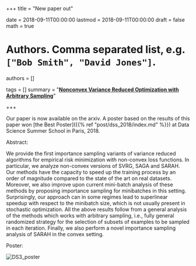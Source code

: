 +++
title = "New paper out"


date = 2018-09-11T00:00:00
lastmod = 2018-09-11T00:00:00
draft = false
math = true

# Authors. Comma separated list, e.g. `["Bob Smith", "David Jones"]`.
authors = []

tags = []
summary = "[**Nonconvex Variance Reduced Optimization with Arbitrary Sampling**](https://arxiv.org/pdf/1809.04146.pdf)"

+++

Our paper is now available on the arxiv. A poster based on the results of this paper won [the Best Poster]({{% ref "post/dss_2018/index.md" %}}) at Data Science Summer School in Paris, 2018.

Abstract:

We provide the first importance sampling variants of variance reduced algorithms for empirical risk minimization with non-convex loss functions. In particular, we analyze non-convex versions of
SVRG, SAGA and SARAH. Our methods have the capacity to speed up the training process by  an order of magnitude compared to the state of the art on real datasets. Moreover, we also improve upon current mini-batch analysis of these methods by proposing  importance sampling for minibatches in this setting. Surprisingly, our approach can in some regimes lead to superlinear speedup with respect to the minibatch size, which is not usually present in stochastic optimization. All the above results follow from a general analysis of the methods which works with arbitrary sampling, i.e., fully general randomized strategy for the selection of subsets of examples to be sampled in each iteration. Finally, we also perform a novel importance sampling analysis of SARAH in the convex setting.


Poster:

![DS3_poster](/img/Poster-DS3-small.png)
